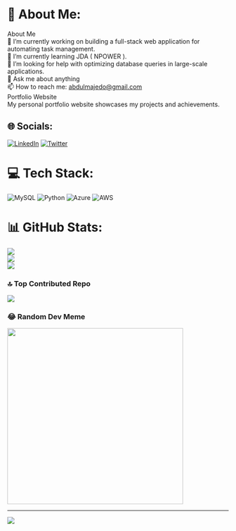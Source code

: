 # 💫 About Me:
About Me<br>🔭 I’m currently working on building a full-stack web application for automating task management.<br>🌱 I’m currently learning JDA ( NPOWER ).<br>🤔 I’m looking for help with optimizing database queries in large-scale applications.<br>💬 Ask me about anything<br>📫 How to reach me: abdulmajedo@gmail.com<br>Portfolio Website<br>My personal portfolio website showcases my projects and achievements.<br>


## 🌐 Socials:
[![LinkedIn](https://img.shields.io/badge/LinkedIn-%230077B5.svg?logo=linkedin&logoColor=white)](https://www.linkedin.com/in/abdulmajid-ba-teas-34155866/ ) [![Twitter](https://img.shields.io/badge/Twitter-%231DA1F2.svg?logo=Twitter&logoColor=white)](https://twitter.com/meej880) 

# 💻 Tech Stack:
![MySQL](https://img.shields.io/badge/mysql-%2300f.svg?style=for-the-badge&logo=mysql&logoColor=white) ![Python](https://img.shields.io/badge/python-3670A0?style=for-the-badge&logo=python&logoColor=ffdd54) ![Azure](https://img.shields.io/badge/azure-%230072C6.svg?style=for-the-badge&logo=azure-devops&logoColor=white) ![AWS](https://img.shields.io/badge/AWS-%23FF9900.svg?style=for-the-badge&logo=amazon-aws&logoColor=white)
# 📊 GitHub Stats:
![](https://github-readme-stats.vercel.app/api?username=meej88&theme=dark&hide_border=false&include_all_commits=true&count_private=true)<br/>
![](https://github-readme-streak-stats.herokuapp.com/?user=meej88&theme=dark&hide_border=false)<br/>
![](https://github-readme-stats.vercel.app/api/top-langs/?username=meej88&theme=dark&hide_border=false&include_all_commits=true&count_private=true&layout=compact)

### 🔝 Top Contributed Repo
![](https://github-contributor-stats.vercel.app/api?username=meej88&limit=5&theme=dark&combine_all_yearly_contributions=true)

### 😂 Random Dev Meme
<img src='https://randommeme-five.vercel.app/' style="height: 400px;"/>

---
[![](https://visitcount.itsvg.in/api?id=meej88&icon=0&color=0)](https://visitcount.itsvg.in)

<!-- Proudly created with GPRM ( https://gprm.itsvg.in ) -->
